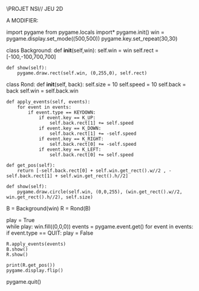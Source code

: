 \\PROJET  NSI//
JEU 2D



A MODIFIER:

import pygame
from pygame.locals import*
pygame.init()
win = pygame.display.set_mode((500,500))
pygame.key.set_repeat(30,30)
 
class Background:
    def __init__(self,win):
        self.win = win
        self.rect = [-100,-100,700,700]
  
    def show(self):
        pygame.draw.rect(self.win, (0,255,0), self.rect)
 
class Rond:
    def __init__(self, back):
        self.size = 10
        self.speed = 10
        self.back = back
        self.win = self.back.win
 
    def apply_events(self, events):
        for event in events:
            if event.type == KEYDOWN:
                if event.key == K_UP:
                    self.back.rect[1] += self.speed
                if event.key == K_DOWN:
                    self.back.rect[1] += -self.speed
                if event.key == K_RIGHT:
                    self.back.rect[0] += -self.speed
                if event.key == K_LEFT:
                    self.back.rect[0] += self.speed
 
    def get_pos(self):
        return [-self.back.rect[0] + self.win.get_rect().w//2 , -self.back.rect[1] + self.win.get_rect().h//2]
 
    def show(self):
        pygame.draw.circle(self.win, (0,0,255), (win.get_rect().w//2, win.get_rect().h//2), self.size)
 
B = Background(win)
R = Rond(B)
 
play = True   
while play:
    win.fill((0,0,0))
    events = pygame.event.get()
    for event in events:
        if event.type == QUIT:
            play = False
             
    R.apply_events(events)
    B.show()
    R.show()
 
    print(R.get_pos())
    pygame.display.flip()
pygame.quit()
